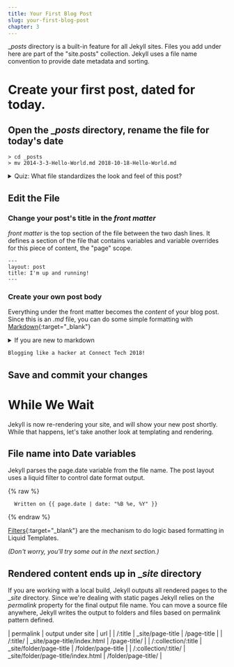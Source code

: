 ```yaml
---
title: Your First Blog Post
slug: your-first-blog-post
chapter: 3
---
```



__posts_ directory is a built-in feature for all Jekyll sites.
Files you add under here are part of the "site.posts" collection.
Jekyll uses a file name convention to provide date metadata and sorting.

# Create your first post, dated for today.

## Open the __posts_ directory, rename the file for today's date

```
> cd _posts
> mv 2014-3-3-Hello-World.md 2018-10-18-Hello-World.md
```  
<details>
   <summary>Quiz: What file standardizes the look and feel of this post?</summary>
   <strong>_layouts/post.html</strong>
</details>



## Edit the File

### Change your post's title in the _front matter_

_front matter_ is the top section of the file between the two dash lines.
It defines a section of the file that contains variables and variable overrides
for this piece of content, the "page" scope.
```jekyll
---
layout: post
title: I'm up and running!
---
```

###  Create your own post body
Everything under the front matter becomes the _content_ of your blog post.
Since this is an _.md_ file, you can do some simple formatting
with [Markdown](https://guides.github.com/pdfs/markdown-cheatsheet-online.pdf){:target="_blank"}

<details>
  <summary>If you are new to markdown</summary>
<ul>
  <li># Is a Top, level 1 heading &lt;h1&gt;</li>
  <li>## takes the heading down one notch</li>
  <li>* indicates a list item</li>
  <li>_italics here_</li>
</ul>
</details>  

```markdown
Blogging like a hacker at Connect Tech 2018!
```
## Save and commit your changes

# While We Wait
Jekyll is now re-rendering your site, and will show your new post shortly.
While that happens,  let's take another look at templating and rendering.

## File name into Date variables
Jekyll parses the page.date variable from the file name.  The post layout
uses a liquid filter to control date format output.

{% raw %}
```
  Written on {{ page.date | date: "%B %e, %Y" }}
```
{% endraw %}

[Filters](https://jekyllrb.com/docs/liquid/filters/){:target="_blank"}
are the mechanism to do logic based formatting in Liquid Templates.

_(Don't worry, you'll try some out in the next section.)_

## Rendered content ends up in __site_ directory
If you are working with a local build, Jekyll outputs all rendered pages
to the __site_ directory.  Since we're dealing with static pages Jekyll
relies on the *permalink* property for the final output file name.  You can
move a source file anywhere, Jekyll writes the output to folders and files based
on permalink pattern defined.

| permalink | output under site | url |
| /:title | _site/page-title | /page-title |
| /:title/ | _site/page-title/index.html | /page-title/ |
| /:collection/:title | _site/folder/page-title | /folder/page-title |
| /:collection/:title/ | _site/folder/page-title/index.html | /folder/page-title/ |
